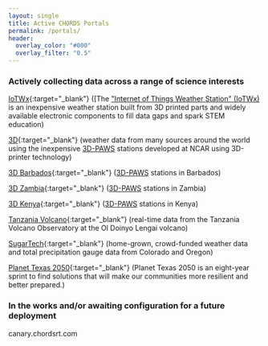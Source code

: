 ```yaml
---
layout: single
title: Active CHORDS Portals
permalink: /portals/
header:
  overlay_color: "#000"
  overlay_filter: "0.5"
---
```


### Actively collecting data across a range of science interests

[IoTWx](http://cisl-chords.cloud.ucar.edu){:target="_blank"} ([The ["Internet of Things Weather Station" (IoTWx)](https://edec.ucar.edu/events/3d-printed-technology) is an inexpensive weather station built from 3D printed parts and widely available electronic components to fill data gaps and spark STEM education)

[3D](http://3d.chordsrt.com){:target="_blank"} (weather data from many sources around the world using the inexpensive [3D-PAWS](https://www.iepas.ucar.edu/core-programs/3dpaws/) stations developed at NCAR using 3D-printer technology)

[3D Barbados](http://3d-barbados.chordsrt.com){:target="_blank"} ([3D-PAWS](https://www.iepas.ucar.edu/core-programs/3dpaws/) stations in Barbados)

[3D Zambia](http://3d-zambia.chordsrt.com){:target="_blank"} ([3D-PAWS](https://www.iepas.ucar.edu/core-programs/3dpaws/) stations in Zambia)

[3D Kenya](http://3d-kenya.chordsrt.com){:target="_blank"} ([3D-PAWS](https://www.iepas.ucar.edu/core-programs/3dpaws/) stations in Kenya)

[Tanzania Volcano](http://tzvolcano.chordsrt.com){:target="_blank"} (real-time data from the Tanzania Volcano Observatory at the Ol Doinyo Lengai volcano)

[SugarTech](http://wx.sugartechllc.com){:target="_blank"} (home-grown, crowd-funded weather data and total precipitation gauge data from Colorado and Oregon)

[Planet Texas 2050](http://chords.tacc.cloud/){:target="_blank"} (Planet Texas 2050 is an eight-year sprint to find solutions that will make our communities more resilient and better prepared.)


### In the works and/or awaiting configuration for a future deployment
canary.chordsrt.com


